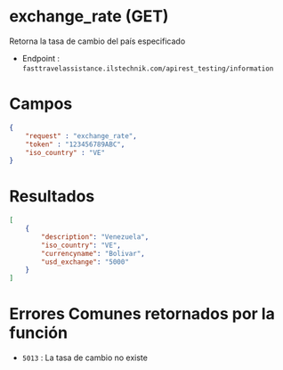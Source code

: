# exchange_rate (GET)

Retorna la tasa de cambio del país especificado

* Endpoint : ```fasttravelassistance.ilstechnik.com/apirest_testing/information```

# Campos

```JSON
{
    "request" : "exchange_rate",
    "token" : "123456789ABC",
    "iso_country" : "VE"
}
```

# Resultados

```JSON
[
    {
        "description": "Venezuela",
        "iso_country": "VE",
        "currencyname": "Bolivar",
        "usd_exchange": "5000"
    }
]
```

# Errores Comunes retornados por la función

* ```5013``` : La tasa de cambio no existe